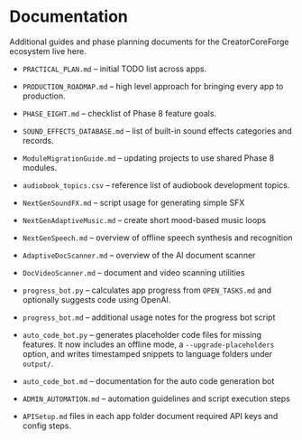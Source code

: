 # Documentation

Additional guides and phase planning documents for the CreatorCoreForge ecosystem live here.

- `PRACTICAL_PLAN.md` – initial TODO list across apps.
- `PRODUCTION_ROADMAP.md` – high level approach for bringing every app to production.
- `PHASE_EIGHT.md` – checklist of Phase 8 feature goals.


- `SOUND_EFFECTS_DATABASE.md` – list of built-in sound effects categories and records.
- `ModuleMigrationGuide.md` – updating projects to use shared Phase 8 modules.
- `audiobook_topics.csv` – reference list of audiobook development topics.
- `NextGenSoundFX.md` – script usage for generating simple SFX
- `NextGenAdaptiveMusic.md` – create short mood-based music loops
- `NextGenSpeech.md` – overview of offline speech synthesis and recognition
- `AdaptiveDocScanner.md` – overview of the AI document scanner
- `DocVideoScanner.md` – document and video scanning utilities
- `progress_bot.py` – calculates app progress from `OPEN_TASKS.md` and optionally suggests code using OpenAI.
- `progress_bot.md` – additional usage notes for the progress bot script
 - `auto_code_bot.py` – generates placeholder code files for missing features. It now includes an offline mode, a `--upgrade-placeholders` option, and writes timestamped snippets to language folders under `output/`.
- `auto_code_bot.md` – documentation for the auto code generation bot
- `ADMIN_AUTOMATION.md` – automation guidelines and script execution steps

- `APISetup.md` files in each app folder document required API keys and config steps.

